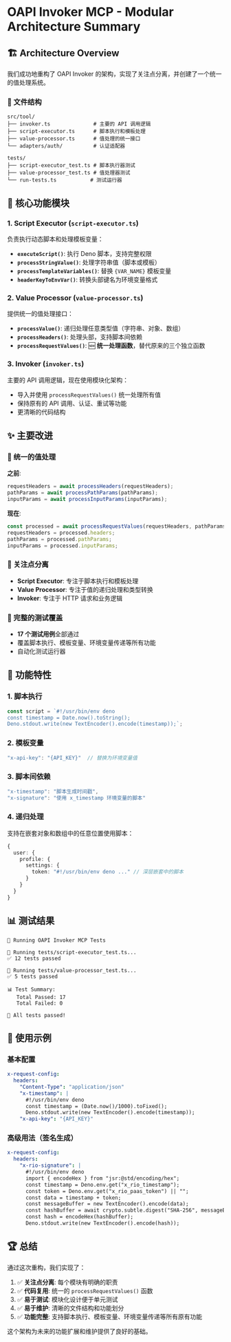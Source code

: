 # OAPI Invoker MCP - Modular Architecture Summary

## 🏗️ Architecture Overview

我们成功地重构了 OAPI Invoker 的架构，实现了关注点分离，并创建了一个统一的值处理系统。

### 📁 文件结构

```
src/tool/
├── invoker.ts              # 主要的 API 调用逻辑
├── script-executor.ts      # 脚本执行和模板处理
├── value-processor.ts      # 值处理的统一接口
└── adapters/auth/          # 认证适配器

tests/
├── script-executor_test.ts # 脚本执行器测试
├── value-processor_test.ts # 值处理器测试
└── run-tests.ts           # 测试运行器
```

## 🔧 核心功能模块

### 1. Script Executor (`script-executor.ts`)
负责执行动态脚本和处理模板变量：

- **`executeScript()`**: 执行 Deno 脚本，支持完整权限
- **`processStringValue()`**: 处理字符串值（脚本或模板）
- **`processTemplateVariables()`**: 替换 `{VAR_NAME}` 模板变量
- **`headerKeyToEnvVar()`**: 转换头部键名为环境变量格式

### 2. Value Processor (`value-processor.ts`)
提供统一的值处理接口：

- **`processValue()`**: 递归处理任意类型值（字符串、对象、数组）
- **`processHeaders()`**: 处理头部，支持脚本间依赖
- **`processRequestValues()`**: 🆕 **统一处理函数**，替代原来的三个独立函数

### 3. Invoker (`invoker.ts`)
主要的 API 调用逻辑，现在使用模块化架构：

- 导入并使用 `processRequestValues()` 统一处理所有值
- 保持原有的 API 调用、认证、重试等功能
- 更清晰的代码结构

## ✨ 主要改进

### 🔄 统一的值处理
**之前**:
```typescript
requestHeaders = await processHeaders(requestHeaders);
pathParams = await processPathParams(pathParams);
inputParams = await processInputParams(inputParams);
```

**现在**:
```typescript
const processed = await processRequestValues(requestHeaders, pathParams, inputParams);
requestHeaders = processed.headers;
pathParams = processed.pathParams;
inputParams = processed.inputParams;
```

### 🎯 关注点分离
- **Script Executor**: 专注于脚本执行和模板处理
- **Value Processor**: 专注于值的递归处理和类型转换
- **Invoker**: 专注于 HTTP 请求和业务逻辑

### 🧪 完整的测试覆盖
- **17 个测试用例**全部通过
- 覆盖脚本执行、模板变量、环境变量传递等所有功能
- 自动化测试运行器

## 🚀 功能特性

### 1. 脚本执行
```typescript
const script = `#!/usr/bin/env deno
const timestamp = Date.now().toString();
Deno.stdout.write(new TextEncoder().encode(timestamp));`;
```

### 2. 模板变量
```typescript
"x-api-key": "{API_KEY}"  // 替换为环境变量值
```

### 3. 脚本间依赖
```typescript
"x-timestamp": "脚本生成时间戳",
"x-signature": "使用 x_timestamp 环境变量的脚本"
```

### 4. 递归处理
支持在嵌套对象和数组中的任意位置使用脚本：
```typescript
{
  user: {
    profile: {
      settings: {
        token: "#!/usr/bin/env deno ..." // 深层嵌套中的脚本
      }
    }
  }
}
```

## 📊 测试结果

```
🧪 Running OAPI Invoker MCP Tests

📝 Running tests/script-executor_test.ts...
✅ 12 tests passed

📝 Running tests/value-processor_test.ts...
✅ 5 tests passed

📊 Test Summary:
   Total Passed: 17
   Total Failed: 0

🎉 All tests passed!
```

## 🎯 使用示例

### 基本配置
```yaml
x-request-config:
  headers:
    "Content-Type": "application/json"
    "x-timestamp": |
      #!/usr/bin/env deno
      const timestamp = (Date.now()/1000).toFixed();
      Deno.stdout.write(new TextEncoder().encode(timestamp));
    "x-api-key": "{API_KEY}"
```

### 高级用法（签名生成）
```yaml
x-request-config:
  headers:
    "x-rio-signature": |
      #!/usr/bin/env deno
      import { encodeHex } from "jsr:@std/encoding/hex";
      const timestamp = Deno.env.get("x_rio_timestamp");
      const token = Deno.env.get("x_rio_paas_token") || "";
      const data = timestamp + token;
      const messageBuffer = new TextEncoder().encode(data);
      const hashBuffer = await crypto.subtle.digest("SHA-256", messageBuffer);
      const hash = encodeHex(hashBuffer);
      Deno.stdout.write(new TextEncoder().encode(hash));
```

## 🏆 总结

通过这次重构，我们实现了：

1. ✅ **关注点分离**: 每个模块有明确的职责
2. ✅ **代码复用**: 统一的 `processRequestValues()` 函数
3. ✅ **易于测试**: 模块化设计便于单元测试
4. ✅ **易于维护**: 清晰的文件结构和功能划分
5. ✅ **功能完整**: 支持脚本执行、模板变量、环境变量传递等所有原有功能

这个架构为未来的功能扩展和维护提供了良好的基础。
